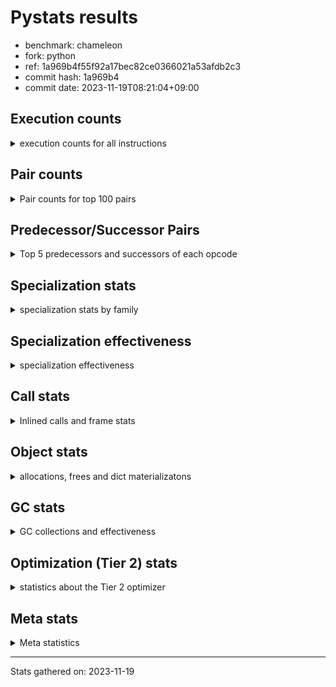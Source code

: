
# Pystats results

- benchmark: chameleon
- fork: python
- ref: 1a969b4f55f92a17bec82ce0366021a53afdb2c3
- commit hash: 1a969b4
- commit date: 2023-11-19T08:21:04+09:00

## Execution counts

<details>
<summary> execution counts for all instructions </summary>

|Name | Count | Self | Cumulative | Miss ratio | 
|---|---:|---:|---:|---:|
| LOAD_FAST | 366,174,080 | 21.8% | 21.8% |  |
| LOAD_CONST | 194,599,760 | 11.6% | 33.3% |  |
| STORE_FAST | 168,366,480 | 10.0% | 43.3% |  |
| PUSH_NULL | 100,496,960 | 6.0% | 49.3% |  |
| IS_OP | 91,528,960 | 5.4% | 54.8% |  |
| LOAD_GLOBAL_MODULE | 88,992,880 | 5.3% | 60.1% |  |
| LOAD_GLOBAL_BUILTIN | 87,052,580 | 5.2% | 65.2% |  |
| POP_JUMP_IF_FALSE | 72,330,320 | 4.3% | 69.5% |  |
| POP_TOP | 52,491,600 | 3.1% | 72.6% |  |
| CALL_BUILTIN_O | 52,482,300 | 3.1% | 75.8% |  |
| LOAD_FAST_LOAD_FAST | 37,136,640 | 2.2% | 78.0% |  |
| RESUME_CHECK | 35,219,040 | 2.1% | 80.1% |  |
| RETURN_VALUE | 34,574,160 | 2.1% | 82.1% |  |
| POP_JUMP_IF_TRUE | 26,241,280 | 1.6% | 83.7% |  |
| CALL_METHOD_DESCRIPTOR_FAST | 20,884,160 | 1.2% | 84.9% | 100.0% |
| LOAD_ATTR_CLASS | 20,487,660 | 1.2% | 86.1% |  |
| CALL_BOUND_METHOD_EXACT_ARGS | 20,482,420 | 1.2% | 87.4% |  |
| POP_JUMP_IF_NONE | 19,845,120 | 1.2% | 88.5% |  |
| STORE_SUBSCR | 14,727,240 | 0.9% | 89.4% |  |
| CALL_PY_EXACT_ARGS | 13,442,460 | 0.8% | 90.2% |  |
| COPY_FREE_VARS | 12,801,360 | 0.8% | 91.0% |  |
| POP_JUMP_IF_NOT_NONE | 12,801,280 | 0.8% | 91.7% |  |
| TO_BOOL_BOOL | 12,801,220 | 0.8% | 92.5% |  |
| CALL_TYPE_1 | 12,799,980 | 0.8% | 93.3% |  |
| CALL_STR_1 | 12,799,960 | 0.8% | 94.0% |  |
| CALL | 8,331,720 | 0.5% | 94.5% |  |
| CALL_BUILTIN_FAST | 8,328,760 | 0.5% | 95.0% |  |
| JUMP_FORWARD | 7,682,560 | 0.5% | 95.5% |  |
| FOR_ITER_LIST | 7,681,240 | 0.5% | 95.9% |  |
| NOP | 7,043,920 | 0.4% | 96.3% |  |
| DELETE_SUBSCR | 7,041,280 | 0.4% | 96.8% |  |
| JUMP_BACKWARD | 7,041,280 | 0.4% | 97.2% |  |
| COMPARE_OP_INT | 7,040,020 | 0.4% | 97.6% |  |
| BINARY_OP_SUBTRACT_INT | 7,039,960 | 0.4% | 98.0% |  |
| BINARY_OP | 6,401,960 | 0.4% | 98.4% |  |
| LOAD_DEREF | 6,400,160 | 0.4% | 98.8% |  |
| BINARY_OP_ADD_INT | 6,399,980 | 0.4% | 99.2% |  |
| BINARY_OP_ADD_UNICODE | 6,399,980 | 0.4% | 99.5% |  |
| INTERPRETER_EXIT | 1,287,760 | 0.1% | 99.6% |  |
| STORE_ATTR_SLOT | 1,285,040 | 0.1% | 99.7% |  |
| EXTENDED_ARG | 1,281,280 | 0.1% | 99.8% |  |
| RETURN_CONST | 645,120 | 0.0% | 99.8% |  |
| BUILD_TUPLE | 643,840 | 0.0% | 99.8% |  |
| CALL_BUILTIN_CLASS | 642,580 | 0.0% | 99.9% |  |
| GET_ITER | 641,360 | 0.0% | 99.9% |  |
| CALL_LEN | 641,260 | 0.0% | 100.0% |  |
| UNPACK_SEQUENCE_TWO_TUPLE | 641,240 | 0.0% | 100.0% |  |
| LOAD_ATTR | 14,160 | 0.0% | 100.0% |  |
| BUILD_MAP | 5,120 | 0.0% | 100.0% |  |
| BINARY_SUBSCR_GETITEM | 5,040 | 0.0% | 100.0% |  |
| MAKE_CELL | 3,840 | 0.0% | 100.0% |  |
| STORE_DEREF | 3,840 | 0.0% | 100.0% |  |
| CALL_FUNCTION_EX | 2,640 | 0.0% | 100.0% |  |
| MAKE_FUNCTION | 2,560 | 0.0% | 100.0% |  |
| DICT_MERGE | 2,560 | 0.0% | 100.0% |  |
| SET_FUNCTION_ATTRIBUTE | 2,560 | 0.0% | 100.0% |  |
| LOAD_ATTR_METHOD_NO_DICT | 2,520 | 0.0% | 100.0% |  |
| LOAD_ATTR_NONDESCRIPTOR_WITH_VALUES | 2,520 | 0.0% | 100.0% |  |
| LOAD_GLOBAL | 1,720 | 0.0% | 100.0% |  |
| FOR_ITER_RANGE | 1,340 | 0.0% | 100.0% |  |
| CALL_KW | 1,280 | 0.0% | 100.0% |  |
| CONTAINS_OP | 1,280 | 0.0% | 100.0% |  |
| BINARY_SUBSCR_DICT | 1,260 | 0.0% | 100.0% |  |
| CALL_PY_WITH_DEFAULTS | 1,260 | 0.0% | 100.0% |  |
| LOAD_ATTR_INSTANCE_VALUE | 1,260 | 0.0% | 100.0% |  |
| LOAD_ATTR_METHOD_WITH_VALUES | 1,260 | 0.0% | 100.0% |  |
| LOAD_SUPER_ATTR_ATTR | 1,260 | 0.0% | 100.0% |  |
| STORE_SUBSCR_DICT | 1,260 | 0.0% | 100.0% |  |
| RESUME | 240 | 0.0% | 100.0% |  |
| BINARY_SUBSCR | 200 | 0.0% | 100.0% |  |
| STORE_ATTR | 160 | 0.0% | 100.0% |  |
| TO_BOOL | 120 | 0.0% | 100.0% |  |
| COMPARE_OP | 120 | 0.0% | 100.0% |  |
| FOR_ITER | 120 | 0.0% | 100.0% |  |
| LOAD_ATTR_MODULE | 120 | 0.0% | 100.0% |  |
| UNPACK_SEQUENCE | 80 | 0.0% | 100.0% |  |
| BINARY_OP_SUBTRACT_FLOAT | 60 | 0.0% | 100.0% |  |
| LOAD_SUPER_ATTR | 40 | 0.0% | 100.0% |  |


</details>

## Pair counts

<details>
<summary> Pair counts for top 100 pairs </summary>

|Pair | Count | Self | Cumulative | 
|---|---:|---:|---:|
| STORE_FAST LOAD_FAST | 131,869,760 | 7.8% | 7.8% |
| LOAD_FAST PUSH_NULL | 92,812,960 | 5.5% | 13.4% |
| PUSH_NULL LOAD_CONST | 74,255,360 | 4.4% | 17.8% |
| IS_OP POP_JUMP_IF_FALSE | 59,528,960 | 3.5% | 21.3% |
| POP_JUMP_IF_FALSE LOAD_FAST | 59,528,960 | 3.5% | 24.8% |
| CALL_BUILTIN_O POP_TOP | 52,481,020 | 3.1% | 28.0% |
| LOAD_FAST LOAD_CONST | 48,009,040 | 2.9% | 30.8% |
| LOAD_CONST CALL_BUILTIN_O | 39,680,840 | 2.4% | 33.2% |
| LOAD_GLOBAL_BUILTIN IS_OP | 38,399,900 | 2.3% | 35.5% |
| LOAD_FAST LOAD_GLOBAL_BUILTIN | 38,399,800 | 2.3% | 37.7% |
| LOAD_FAST RETURN_VALUE | 33,287,760 | 2.0% | 39.7% |
| LOAD_CONST LOAD_CONST | 32,001,280 | 1.9% | 41.6% |
| LOAD_GLOBAL_MODULE IS_OP | 27,528,880 | 1.6% | 43.3% |
| LOAD_FAST LOAD_GLOBAL_MODULE | 27,528,800 | 1.6% | 44.9% |
| LOAD_GLOBAL_BUILTIN LOAD_FAST | 27,523,780 | 1.6% | 46.5% |
| STORE_FAST LOAD_CONST | 26,883,840 | 1.6% | 48.1% |
| POP_TOP LOAD_FAST | 26,246,400 | 1.6% | 49.7% |
| LOAD_GLOBAL_MODULE STORE_FAST | 26,244,940 | 1.6% | 51.3% |
| PUSH_NULL LOAD_FAST | 25,600,080 | 1.5% | 52.8% |
| CALL_METHOD_DESCRIPTOR_FAST STORE_FAST | 20,490,180 | 1.2% | 54.0% |
| LOAD_ATTR_CLASS LOAD_FAST_LOAD_FAST | 20,487,660 | 1.2% | 55.2% |
| LOAD_FAST_LOAD_FAST LOAD_GLOBAL_MODULE | 20,487,640 | 1.2% | 56.4% |
| LOAD_GLOBAL_BUILTIN LOAD_ATTR_CLASS | 20,487,640 | 1.2% | 57.6% |
| LOAD_GLOBAL_MODULE CALL_METHOD_DESCRIPTOR_FAST | 20,487,640 | 1.2% | 58.9% |
| RESUME_CHECK LOAD_GLOBAL_BUILTIN | 20,487,640 | 1.2% | 60.1% |
| CALL_BOUND_METHOD_EXACT_ARGS RESUME_CHECK | 20,482,420 | 1.2% | 61.3% |
| LOAD_CONST CALL_BOUND_METHOD_EXACT_ARGS | 20,482,280 | 1.2% | 62.5% |
| LOAD_FAST POP_JUMP_IF_NONE | 19,845,120 | 1.2% | 63.7% |
| LOAD_CONST STORE_FAST | 19,843,840 | 1.2% | 64.9% |
| LOAD_FAST LOAD_FAST | 19,843,840 | 1.2% | 66.1% |
| POP_TOP LOAD_GLOBAL_MODULE | 19,842,320 | 1.2% | 67.2% |
| RETURN_VALUE STORE_FAST | 19,202,520 | 1.1% | 68.4% |
| IS_OP POP_JUMP_IF_TRUE | 19,200,000 | 1.1% | 69.5% |
| POP_JUMP_IF_TRUE LOAD_FAST | 19,198,720 | 1.1% | 70.7% |
| LOAD_CONST STORE_SUBSCR | 14,081,320 | 0.8% | 71.5% |
| STORE_SUBSCR LOAD_FAST | 14,081,280 | 0.8% | 72.3% |
| RESUME_CHECK LOAD_FAST | 13,447,540 | 0.8% | 73.1% |
| LOAD_CONST LOAD_GLOBAL_MODULE | 13,442,360 | 0.8% | 73.9% |
| COPY_FREE_VARS RESUME_CHECK | 12,801,300 | 0.8% | 74.7% |
| LOAD_FAST POP_JUMP_IF_NOT_NONE | 12,801,280 | 0.8% | 75.5% |
| POP_JUMP_IF_NONE LOAD_FAST | 12,801,280 | 0.8% | 76.2% |
| IS_OP STORE_FAST | 12,800,000 | 0.8% | 77.0% |
| LOAD_FAST STORE_FAST | 12,800,000 | 0.8% | 77.7% |
| LOAD_FAST_LOAD_FAST IS_OP | 12,800,000 | 0.8% | 78.5% |
| POP_JUMP_IF_FALSE LOAD_GLOBAL_BUILTIN | 12,800,000 | 0.8% | 79.3% |
| POP_JUMP_IF_NOT_NONE LOAD_FAST_LOAD_FAST | 12,800,000 | 0.8% | 80.0% |
| CALL_TYPE_1 STORE_FAST | 12,799,980 | 0.8% | 80.8% |
| LOAD_FAST CALL_TYPE_1 | 12,799,960 | 0.8% | 81.5% |
| CALL_PY_EXACT_ARGS COPY_FREE_VARS | 12,799,960 | 0.8% | 82.3% |
| TO_BOOL_BOOL POP_JUMP_IF_FALSE | 12,799,960 | 0.8% | 83.1% |
| LOAD_FAST TO_BOOL_BOOL | 12,799,920 | 0.8% | 83.8% |
| LOAD_CONST LOAD_FAST | 7,687,680 | 0.5% | 84.3% |
| STORE_FAST LOAD_GLOBAL_MODULE | 7,684,880 | 0.5% | 84.7% |
| CALL_BUILTIN_FAST STORE_FAST | 7,682,480 | 0.5% | 85.2% |
| LOAD_FAST CALL | 7,043,000 | 0.4% | 85.6% |
| DELETE_SUBSCR JUMP_FORWARD | 7,041,280 | 0.4% | 86.0% |
| RETURN_VALUE LOAD_CONST | 7,041,280 | 0.4% | 86.5% |
| JUMP_FORWARD LOAD_FAST | 7,041,280 | 0.4% | 86.9% |
| LOAD_CONST DELETE_SUBSCR | 7,041,280 | 0.4% | 87.3% |
| LOAD_GLOBAL_MODULE CALL_BUILTIN_FAST | 7,041,160 | 0.4% | 87.7% |
| LOAD_CONST COMPARE_OP_INT | 7,039,960 | 0.4% | 88.1% |
| BINARY_OP_SUBTRACT_INT STORE_FAST | 7,039,960 | 0.4% | 88.5% |
| COMPARE_OP_INT POP_JUMP_IF_TRUE | 7,039,960 | 0.4% | 89.0% |
| FOR_ITER_LIST STORE_FAST | 7,039,960 | 0.4% | 89.4% |
| LOAD_CONST BINARY_OP_SUBTRACT_INT | 7,039,920 | 0.4% | 89.8% |
| LOAD_CONST CALL_PY_EXACT_ARGS | 7,039,920 | 0.4% | 90.2% |
| LOAD_FAST CALL_BUILTIN_O | 6,401,240 | 0.4% | 90.6% |
| NOP LOAD_DEREF | 6,400,080 | 0.4% | 91.0% |
| LOAD_DEREF PUSH_NULL | 6,400,080 | 0.4% | 91.4% |
| LOAD_FAST BINARY_OP | 6,400,040 | 0.4% | 91.7% |
| CALL LOAD_CONST | 6,400,000 | 0.4% | 92.1% |
| LOAD_CONST IS_OP | 6,400,000 | 0.4% | 92.5% |
| LOAD_FAST IS_OP | 6,400,000 | 0.4% | 92.9% |
| POP_JUMP_IF_NONE NOP | 6,400,000 | 0.4% | 93.3% |
| JUMP_BACKWARD FOR_ITER_LIST | 6,399,980 | 0.4% | 93.6% |
| BINARY_OP_ADD_INT STORE_FAST | 6,399,980 | 0.4% | 94.0% |
| BINARY_OP_ADD_UNICODE STORE_FAST | 6,399,980 | 0.4% | 94.4% |
| CALL_STR_1 STORE_FAST | 6,399,980 | 0.4% | 94.8% |
| RETURN_VALUE CALL_STR_1 | 6,399,960 | 0.4% | 95.2% |
| BINARY_OP CALL_BUILTIN_O | 6,399,960 | 0.4% | 95.5% |
| LOAD_CONST BINARY_OP_ADD_INT | 6,399,960 | 0.4% | 95.9% |
| LOAD_CONST LOAD_GLOBAL_BUILTIN | 6,399,960 | 0.4% | 96.3% |
| LOAD_FAST CALL_STR_1 | 6,399,960 | 0.4% | 96.7% |
| POP_JUMP_IF_TRUE LOAD_GLOBAL_BUILTIN | 6,399,960 | 0.4% | 97.1% |
| CALL_STR_1 BINARY_OP_ADD_UNICODE | 6,399,960 | 0.4% | 97.5% |
| LOAD_GLOBAL_MODULE CALL_PY_EXACT_ARGS | 6,399,960 | 0.4% | 97.8% |
| POP_TOP JUMP_BACKWARD | 5,761,280 | 0.3% | 98.2% |
| CACHE RESUME_CHECK | 1,286,360 | 0.1% | 98.3% |
| LOAD_FAST_LOAD_FAST STORE_ATTR_SLOT | 1,282,480 | 0.1% | 98.3% |
| STORE_FAST LOAD_GLOBAL_BUILTIN | 1,282,480 | 0.1% | 98.4% |
| RETURN_VALUE PUSH_NULL | 1,281,280 | 0.1% | 98.5% |
| RETURN_VALUE INTERPRETER_EXIT | 645,200 | 0.0% | 98.5% |
| LOAD_GLOBAL_MODULE LOAD_FAST | 645,040 | 0.0% | 98.6% |
| LOAD_FAST CALL_BUILTIN_FAST | 643,720 | 0.0% | 98.6% |
| RETURN_CONST INTERPRETER_EXIT | 642,560 | 0.0% | 98.6% |
| LOAD_GLOBAL_MODULE LOAD_FAST_LOAD_FAST | 642,520 | 0.0% | 98.7% |
| STORE_ATTR_SLOT RETURN_CONST | 642,520 | 0.0% | 98.7% |
| CALL_PY_EXACT_ARGS RESUME_CHECK | 642,500 | 0.0% | 98.7% |
| CALL STORE_FAST | 641,600 | 0.0% | 98.8% |
| PUSH_NULL CALL | 641,520 | 0.0% | 98.8% |


</details>

## Predecessor/Successor Pairs

<details>
<summary> Top 5 predecessors and successors of each opcode </summary>

### CACHE

<details>
<summary> Successors and predecessors for CACHE </summary>

|Successors | Count | Percentage | 
|---|---:|---:|
| RESUME_CHECK | 1,286,360 | 99.9% |
| COPY_FREE_VARS | 1,280 | 0.1% |
| RESUME | 120 | 0.0% |


</details>

### BINARY_SUBSCR

<details>
<summary> Successors and predecessors for BINARY_SUBSCR </summary>

|Predecessors | Count | Percentage | 
|---|---:|---:|
| LOAD_CONST | 200 | 100.0% |

|Successors | Count | Percentage | 
|---|---:|---:|
| BINARY_SUBSCR_GETITEM | 80 | 40.0% |
| STORE_FAST | 60 | 30.0% |
| STORE_DEREF | 40 | 20.0% |
| BINARY_SUBSCR_DICT | 20 | 10.0% |


</details>

### DELETE_SUBSCR

<details>
<summary> Successors and predecessors for DELETE_SUBSCR </summary>

|Predecessors | Count | Percentage | 
|---|---:|---:|
| LOAD_CONST | 7,041,280 | 100.0% |

|Successors | Count | Percentage | 
|---|---:|---:|
| JUMP_FORWARD | 7,041,280 | 100.0% |


</details>

### GET_ITER

<details>
<summary> Successors and predecessors for GET_ITER </summary>

|Predecessors | Count | Percentage | 
|---|---:|---:|
| LOAD_FAST | 641,360 | 100.0% |

|Successors | Count | Percentage | 
|---|---:|---:|
| FOR_ITER_LIST | 639,980 | 99.8% |
| EXTENDED_ARG | 1,280 | 0.2% |
| FOR_ITER_RANGE | 60 | 0.0% |
| FOR_ITER | 40 | 0.0% |


</details>

### INTERPRETER_EXIT

<details>
<summary> Successors and predecessors for INTERPRETER_EXIT </summary>

|Predecessors | Count | Percentage | 
|---|---:|---:|
| RETURN_VALUE | 645,200 | 50.1% |
| RETURN_CONST | 642,560 | 49.9% |


</details>

### MAKE_FUNCTION

<details>
<summary> Successors and predecessors for MAKE_FUNCTION </summary>

|Predecessors | Count | Percentage | 
|---|---:|---:|
| LOAD_CONST | 2,560 | 100.0% |

|Successors | Count | Percentage | 
|---|---:|---:|
| SET_FUNCTION_ATTRIBUTE | 2,560 | 100.0% |


</details>

### NOP

<details>
<summary> Successors and predecessors for NOP </summary>

|Predecessors | Count | Percentage | 
|---|---:|---:|
| POP_JUMP_IF_NONE | 6,400,000 | 90.9% |
| RESUME_CHECK | 641,260 | 9.1% |
| STORE_FAST | 2,560 | 0.0% |
| POP_TOP | 80 | 0.0% |
| RESUME | 20 | 0.0% |

|Successors | Count | Percentage | 
|---|---:|---:|
| LOAD_DEREF | 6,400,080 | 90.9% |
| LOAD_GLOBAL_BUILTIN | 639,960 | 9.1% |
| LOAD_FAST | 2,560 | 0.0% |
| LOAD_GLOBAL_MODULE | 1,280 | 0.0% |
| LOAD_GLOBAL | 40 | 0.0% |


</details>

### POP_TOP

<details>
<summary> Successors and predecessors for POP_TOP </summary>

|Predecessors | Count | Percentage | 
|---|---:|---:|
| CALL_BUILTIN_O | 52,481,020 | 100.0% |
| CALL_BUILTIN_FAST | 6,300 | 0.0% |
| RETURN_CONST | 2,560 | 0.0% |
| CALL | 1,720 | 0.0% |

|Successors | Count | Percentage | 
|---|---:|---:|
| LOAD_FAST | 26,246,400 | 50.0% |
| LOAD_GLOBAL_MODULE | 19,842,320 | 37.8% |
| JUMP_BACKWARD | 5,761,280 | 11.0% |
| EXTENDED_ARG | 638,720 | 1.2% |
| LOAD_CONST | 1,280 | 0.0% |


</details>

### PUSH_NULL

<details>
<summary> Successors and predecessors for PUSH_NULL </summary>

|Predecessors | Count | Percentage | 
|---|---:|---:|
| LOAD_FAST | 92,812,960 | 92.4% |
| LOAD_DEREF | 6,400,080 | 6.4% |
| RETURN_VALUE | 1,281,280 | 1.3% |
| LOAD_ATTR | 1,300 | 0.0% |
| LOAD_SUPER_ATTR_ATTR | 1,260 | 0.0% |

|Successors | Count | Percentage | 
|---|---:|---:|
| LOAD_CONST | 74,255,360 | 73.9% |
| LOAD_FAST | 25,600,080 | 25.5% |
| CALL | 641,520 | 0.6% |


</details>

### RETURN_VALUE

<details>
<summary> Successors and predecessors for RETURN_VALUE </summary>

|Predecessors | Count | Percentage | 
|---|---:|---:|
| LOAD_FAST | 33,287,760 | 96.3% |
| BUILD_TUPLE | 641,280 | 1.9% |
| CALL_BUILTIN_FAST | 639,980 | 1.9% |
| CALL_FUNCTION_EX | 2,560 | 0.0% |
| RETURN_VALUE | 1,280 | 0.0% |

|Successors | Count | Percentage | 
|---|---:|---:|
| STORE_FAST | 19,202,520 | 55.5% |
| LOAD_CONST | 7,041,280 | 20.4% |
| CALL_STR_1 | 6,399,960 | 18.5% |
| PUSH_NULL | 1,281,280 | 3.7% |
| INTERPRETER_EXIT | 645,200 | 1.9% |


</details>

### STORE_SUBSCR

<details>
<summary> Successors and predecessors for STORE_SUBSCR </summary>

|Predecessors | Count | Percentage | 
|---|---:|---:|
| LOAD_CONST | 14,081,320 | 95.6% |
| LOAD_FAST_LOAD_FAST | 641,280 | 4.4% |
| STORE_SUBSCR | 4,640 | 0.0% |

|Successors | Count | Percentage | 
|---|---:|---:|
| LOAD_FAST | 14,081,280 | 95.6% |
| LOAD_FAST_LOAD_FAST | 641,280 | 4.4% |
| STORE_SUBSCR | 4,640 | 0.0% |
| LOAD_GLOBAL | 20 | 0.0% |
| STORE_SUBSCR_DICT | 20 | 0.0% |


</details>

### TO_BOOL

<details>
<summary> Successors and predecessors for TO_BOOL </summary>

|Predecessors | Count | Percentage | 
|---|---:|---:|
| LOAD_FAST | 80 | 66.7% |
| LOAD_ATTR | 40 | 33.3% |

|Successors | Count | Percentage | 
|---|---:|---:|
| TO_BOOL_BOOL | 60 | 50.0% |
| POP_JUMP_IF_FALSE | 40 | 33.3% |
| POP_JUMP_IF_TRUE | 20 | 16.7% |


</details>

### BINARY_OP

<details>
<summary> Successors and predecessors for BINARY_OP </summary>

|Predecessors | Count | Percentage | 
|---|---:|---:|
| LOAD_FAST | 6,400,040 | 100.0% |
| BINARY_OP | 1,760 | 0.0% |
| LOAD_CONST | 120 | 0.0% |
| CALL | 20 | 0.0% |
| CALL_STR_1 | 20 | 0.0% |

|Successors | Count | Percentage | 
|---|---:|---:|
| CALL_BUILTIN_O | 6,399,960 | 100.0% |
| BINARY_OP | 1,760 | 0.0% |
| STORE_FAST | 100 | 0.0% |
| CALL | 40 | 0.0% |
| BINARY_OP_SUBTRACT_INT | 40 | 0.0% |


</details>

### BUILD_MAP

<details>
<summary> Successors and predecessors for BUILD_MAP </summary>

|Predecessors | Count | Percentage | 
|---|---:|---:|
| LOAD_CONST | 2,560 | 50.0% |
| STORE_FAST | 1,280 | 25.0% |
| LOAD_GLOBAL_MODULE | 1,260 | 24.6% |
| LOAD_GLOBAL | 20 | 0.4% |

|Successors | Count | Percentage | 
|---|---:|---:|
| LOAD_FAST | 2,560 | 50.0% |
| CALL | 1,280 | 25.0% |
| STORE_FAST | 1,280 | 25.0% |


</details>

### BUILD_TUPLE

<details>
<summary> Successors and predecessors for BUILD_TUPLE </summary>

|Predecessors | Count | Percentage | 
|---|---:|---:|
| LOAD_FAST_LOAD_FAST | 641,280 | 99.6% |
| LOAD_FAST | 2,560 | 0.4% |

|Successors | Count | Percentage | 
|---|---:|---:|
| RETURN_VALUE | 641,280 | 99.6% |
| LOAD_CONST | 2,560 | 0.4% |


</details>

### CALL

<details>
<summary> Successors and predecessors for CALL </summary>

|Predecessors | Count | Percentage | 
|---|---:|---:|
| LOAD_FAST | 7,043,000 | 84.5% |
| PUSH_NULL | 641,520 | 7.7% |
| LOAD_FAST_LOAD_FAST | 641,320 | 7.7% |
| CALL | 3,240 | 0.0% |
| BUILD_MAP | 1,280 | 0.0% |

|Successors | Count | Percentage | 
|---|---:|---:|
| LOAD_CONST | 6,400,000 | 76.8% |
| STORE_FAST | 641,600 | 7.7% |
| LOAD_FAST_LOAD_FAST | 641,280 | 7.7% |
| UNPACK_SEQUENCE_TWO_TUPLE | 641,200 | 7.7% |
| CALL | 3,240 | 0.0% |


</details>

### CALL_FUNCTION_EX

<details>
<summary> Successors and predecessors for CALL_FUNCTION_EX </summary>

|Predecessors | Count | Percentage | 
|---|---:|---:|
| DICT_MERGE | 2,560 | 97.0% |
| LOAD_FAST | 80 | 3.0% |

|Successors | Count | Percentage | 
|---|---:|---:|
| RETURN_VALUE | 2,560 | 97.0% |
| COPY_FREE_VARS | 80 | 3.0% |


</details>

### CALL_KW

<details>
<summary> Successors and predecessors for CALL_KW </summary>

|Predecessors | Count | Percentage | 
|---|---:|---:|
| LOAD_CONST | 1,280 | 100.0% |

|Successors | Count | Percentage | 
|---|---:|---:|
| CALL_BUILTIN_FAST | 1,240 | 96.9% |
| CALL | 40 | 3.1% |


</details>

### COMPARE_OP

<details>
<summary> Successors and predecessors for COMPARE_OP </summary>

|Predecessors | Count | Percentage | 
|---|---:|---:|
| LOAD_CONST | 120 | 100.0% |

|Successors | Count | Percentage | 
|---|---:|---:|
| COMPARE_OP_INT | 60 | 50.0% |
| POP_JUMP_IF_TRUE | 40 | 33.3% |
| POP_JUMP_IF_FALSE | 20 | 16.7% |


</details>

### CONTAINS_OP

<details>
<summary> Successors and predecessors for CONTAINS_OP </summary>

|Predecessors | Count | Percentage | 
|---|---:|---:|
| LOAD_FAST | 1,280 | 100.0% |

|Successors | Count | Percentage | 
|---|---:|---:|
| POP_JUMP_IF_FALSE | 1,280 | 100.0% |


</details>

### COPY_FREE_VARS

<details>
<summary> Successors and predecessors for COPY_FREE_VARS </summary>

|Predecessors | Count | Percentage | 
|---|---:|---:|
| CALL_PY_EXACT_ARGS | 12,799,960 | 100.0% |
| CACHE | 1,280 | 0.0% |
| CALL_FUNCTION_EX | 80 | 0.0% |
| CALL | 40 | 0.0% |

|Successors | Count | Percentage | 
|---|---:|---:|
| RESUME_CHECK | 12,801,300 | 100.0% |
| RESUME | 60 | 0.0% |


</details>

### DICT_MERGE

<details>
<summary> Successors and predecessors for DICT_MERGE </summary>

|Predecessors | Count | Percentage | 
|---|---:|---:|
| LOAD_FAST | 2,560 | 100.0% |

|Successors | Count | Percentage | 
|---|---:|---:|
| CALL_FUNCTION_EX | 2,560 | 100.0% |


</details>

### EXTENDED_ARG

<details>
<summary> Successors and predecessors for EXTENDED_ARG </summary>

|Predecessors | Count | Percentage | 
|---|---:|---:|
| JUMP_BACKWARD | 640,000 | 50.0% |
| POP_TOP | 638,720 | 49.9% |
| GET_ITER | 1,280 | 0.1% |
| POP_JUMP_IF_TRUE | 1,280 | 0.1% |

|Successors | Count | Percentage | 
|---|---:|---:|
| FOR_ITER_LIST | 641,240 | 50.0% |
| JUMP_BACKWARD | 640,000 | 50.0% |
| FOR_ITER | 40 | 0.0% |


</details>

### FOR_ITER

<details>
<summary> Successors and predecessors for FOR_ITER </summary>

|Predecessors | Count | Percentage | 
|---|---:|---:|
| GET_ITER | 40 | 33.3% |
| EXTENDED_ARG | 40 | 33.3% |
| JUMP_BACKWARD | 40 | 33.3% |

|Successors | Count | Percentage | 
|---|---:|---:|
| STORE_FAST | 60 | 50.0% |
| FOR_ITER_LIST | 40 | 33.3% |
| FOR_ITER_RANGE | 20 | 16.7% |


</details>

### IS_OP

<details>
<summary> Successors and predecessors for IS_OP </summary>

|Predecessors | Count | Percentage | 
|---|---:|---:|
| LOAD_GLOBAL_BUILTIN | 38,399,900 | 42.0% |
| LOAD_GLOBAL_MODULE | 27,528,880 | 30.1% |
| LOAD_FAST_LOAD_FAST | 12,800,000 | 14.0% |
| LOAD_CONST | 6,400,000 | 7.0% |
| LOAD_FAST | 6,400,000 | 7.0% |

|Successors | Count | Percentage | 
|---|---:|---:|
| POP_JUMP_IF_FALSE | 59,528,960 | 65.0% |
| POP_JUMP_IF_TRUE | 19,200,000 | 21.0% |
| STORE_FAST | 12,800,000 | 14.0% |


</details>

### JUMP_BACKWARD

<details>
<summary> Successors and predecessors for JUMP_BACKWARD </summary>

|Predecessors | Count | Percentage | 
|---|---:|---:|
| POP_TOP | 5,761,280 | 81.8% |
| EXTENDED_ARG | 640,000 | 9.1% |
| POP_JUMP_IF_TRUE | 640,000 | 9.1% |

|Successors | Count | Percentage | 
|---|---:|---:|
| FOR_ITER_LIST | 6,399,980 | 90.9% |
| EXTENDED_ARG | 640,000 | 9.1% |
| FOR_ITER_RANGE | 1,260 | 0.0% |
| FOR_ITER | 40 | 0.0% |


</details>

### JUMP_FORWARD

<details>
<summary> Successors and predecessors for JUMP_FORWARD </summary>

|Predecessors | Count | Percentage | 
|---|---:|---:|
| DELETE_SUBSCR | 7,041,280 | 91.7% |
| CALL_BUILTIN_CLASS | 641,260 | 8.3% |
| CALL | 20 | 0.0% |

|Successors | Count | Percentage | 
|---|---:|---:|
| LOAD_FAST | 7,041,280 | 91.7% |
| STORE_FAST | 641,280 | 8.3% |


</details>

### LOAD_ATTR

<details>
<summary> Successors and predecessors for LOAD_ATTR </summary>

|Predecessors | Count | Percentage | 
|---|---:|---:|
| LOAD_FAST | 13,040 | 92.1% |
| LOAD_ATTR | 1,000 | 7.1% |
| LOAD_GLOBAL | 60 | 0.4% |
| LOAD_GLOBAL_MODULE | 40 | 0.3% |
| LOAD_GLOBAL_BUILTIN | 20 | 0.1% |

|Successors | Count | Percentage | 
|---|---:|---:|
| STORE_FAST | 6,440 | 45.5% |
| LOAD_FAST | 2,560 | 18.1% |
| PUSH_NULL | 1,300 | 9.2% |
| CALL_BUILTIN_CLASS | 1,240 | 8.8% |
| TO_BOOL_BOOL | 1,240 | 8.8% |


</details>

### LOAD_CONST

<details>
<summary> Successors and predecessors for LOAD_CONST </summary>

|Predecessors | Count | Percentage | 
|---|---:|---:|
| PUSH_NULL | 74,255,360 | 38.2% |
| LOAD_FAST | 48,009,040 | 24.7% |
| LOAD_CONST | 32,001,280 | 16.4% |
| STORE_FAST | 26,883,840 | 13.8% |
| RETURN_VALUE | 7,041,280 | 3.6% |

|Successors | Count | Percentage | 
|---|---:|---:|
| CALL_BUILTIN_O | 39,680,840 | 20.4% |
| LOAD_CONST | 32,001,280 | 16.4% |
| CALL_BOUND_METHOD_EXACT_ARGS | 20,482,280 | 10.5% |
| STORE_FAST | 19,843,840 | 10.2% |
| STORE_SUBSCR | 14,081,320 | 7.2% |


</details>

### LOAD_DEREF

<details>
<summary> Successors and predecessors for LOAD_DEREF </summary>

|Predecessors | Count | Percentage | 
|---|---:|---:|
| NOP | 6,400,080 | 100.0% |
| STORE_FAST | 80 | 0.0% |

|Successors | Count | Percentage | 
|---|---:|---:|
| PUSH_NULL | 6,400,080 | 100.0% |
| STORE_FAST | 80 | 0.0% |


</details>

### LOAD_FAST

<details>
<summary> Successors and predecessors for LOAD_FAST </summary>

|Predecessors | Count | Percentage | 
|---|---:|---:|
| STORE_FAST | 131,869,760 | 36.0% |
| POP_JUMP_IF_FALSE | 59,528,960 | 16.3% |
| LOAD_GLOBAL_BUILTIN | 27,523,780 | 7.5% |
| POP_TOP | 26,246,400 | 7.2% |
| PUSH_NULL | 25,600,080 | 7.0% |

|Successors | Count | Percentage | 
|---|---:|---:|
| PUSH_NULL | 92,812,960 | 25.3% |
| LOAD_CONST | 48,009,040 | 13.1% |
| LOAD_GLOBAL_BUILTIN | 38,399,800 | 10.5% |
| RETURN_VALUE | 33,287,760 | 9.1% |
| LOAD_GLOBAL_MODULE | 27,528,800 | 7.5% |


</details>

### LOAD_FAST_LOAD_FAST

<details>
<summary> Successors and predecessors for LOAD_FAST_LOAD_FAST </summary>

|Predecessors | Count | Percentage | 
|---|---:|---:|
| LOAD_ATTR_CLASS | 20,487,660 | 55.2% |
| POP_JUMP_IF_NOT_NONE | 12,800,000 | 34.5% |
| LOAD_GLOBAL_MODULE | 642,520 | 1.7% |
| STORE_SUBSCR | 641,280 | 1.7% |
| CALL | 641,280 | 1.7% |

|Successors | Count | Percentage | 
|---|---:|---:|
| LOAD_GLOBAL_MODULE | 20,487,640 | 55.2% |
| IS_OP | 12,800,000 | 34.5% |
| STORE_ATTR_SLOT | 1,282,480 | 3.5% |
| CALL | 641,320 | 1.7% |
| STORE_SUBSCR | 641,280 | 1.7% |


</details>

### LOAD_GLOBAL

<details>
<summary> Successors and predecessors for LOAD_GLOBAL </summary>

|Predecessors | Count | Percentage | 
|---|---:|---:|
| LOAD_FAST | 360 | 20.9% |
| STORE_FAST | 320 | 18.6% |
| POP_TOP | 240 | 14.0% |
| LOAD_CONST | 240 | 14.0% |
| POP_JUMP_IF_FALSE | 120 | 7.0% |

|Successors | Count | Percentage | 
|---|---:|---:|
| LOAD_GLOBAL_MODULE | 560 | 32.6% |
| LOAD_GLOBAL_BUILTIN | 300 | 17.4% |
| LOAD_FAST | 220 | 12.8% |
| IS_OP | 180 | 10.5% |
| STORE_FAST | 180 | 10.5% |


</details>

### LOAD_SUPER_ATTR

<details>
<summary> Successors and predecessors for LOAD_SUPER_ATTR </summary>

|Predecessors | Count | Percentage | 
|---|---:|---:|
| LOAD_FAST | 40 | 100.0% |

|Successors | Count | Percentage | 
|---|---:|---:|
| PUSH_NULL | 20 | 50.0% |
| LOAD_SUPER_ATTR_ATTR | 20 | 50.0% |


</details>

### MAKE_CELL

<details>
<summary> Successors and predecessors for MAKE_CELL </summary>

|Predecessors | Count | Percentage | 
|---|---:|---:|
| MAKE_CELL | 2,560 | 66.7% |
| CALL_PY_WITH_DEFAULTS | 1,260 | 32.8% |
| CALL | 20 | 0.5% |

|Successors | Count | Percentage | 
|---|---:|---:|
| MAKE_CELL | 2,560 | 66.7% |
| RESUME_CHECK | 1,260 | 32.8% |
| RESUME | 20 | 0.5% |


</details>

### POP_JUMP_IF_FALSE

<details>
<summary> Successors and predecessors for POP_JUMP_IF_FALSE </summary>

|Predecessors | Count | Percentage | 
|---|---:|---:|
| IS_OP | 59,528,960 | 82.3% |
| TO_BOOL_BOOL | 12,799,960 | 17.7% |
| CONTAINS_OP | 1,280 | 0.0% |
| COMPARE_OP_INT | 60 | 0.0% |
| TO_BOOL | 40 | 0.0% |

|Successors | Count | Percentage | 
|---|---:|---:|
| LOAD_FAST | 59,528,960 | 82.3% |
| LOAD_GLOBAL_BUILTIN | 12,800,000 | 17.7% |
| LOAD_GLOBAL_MODULE | 1,240 | 0.0% |
| LOAD_GLOBAL | 120 | 0.0% |


</details>

### POP_JUMP_IF_NONE

<details>
<summary> Successors and predecessors for POP_JUMP_IF_NONE </summary>

|Predecessors | Count | Percentage | 
|---|---:|---:|
| LOAD_FAST | 19,845,120 | 100.0% |

|Successors | Count | Percentage | 
|---|---:|---:|
| LOAD_FAST | 12,801,280 | 64.5% |
| NOP | 6,400,000 | 32.2% |
| LOAD_GLOBAL_BUILTIN | 641,240 | 3.2% |
| LOAD_CONST | 1,280 | 0.0% |
| LOAD_GLOBAL_MODULE | 1,240 | 0.0% |


</details>

### POP_JUMP_IF_NOT_NONE

<details>
<summary> Successors and predecessors for POP_JUMP_IF_NOT_NONE </summary>

|Predecessors | Count | Percentage | 
|---|---:|---:|
| LOAD_FAST | 12,801,280 | 100.0% |

|Successors | Count | Percentage | 
|---|---:|---:|
| LOAD_FAST_LOAD_FAST | 12,800,000 | 100.0% |
| LOAD_FAST | 1,280 | 0.0% |


</details>

### POP_JUMP_IF_TRUE

<details>
<summary> Successors and predecessors for POP_JUMP_IF_TRUE </summary>

|Predecessors | Count | Percentage | 
|---|---:|---:|
| IS_OP | 19,200,000 | 73.2% |
| COMPARE_OP_INT | 7,039,960 | 26.8% |
| TO_BOOL_BOOL | 1,260 | 0.0% |
| COMPARE_OP | 40 | 0.0% |
| TO_BOOL | 20 | 0.0% |

|Successors | Count | Percentage | 
|---|---:|---:|
| LOAD_FAST | 19,198,720 | 73.2% |
| LOAD_GLOBAL_BUILTIN | 6,399,960 | 24.4% |
| JUMP_BACKWARD | 640,000 | 2.4% |
| EXTENDED_ARG | 1,280 | 0.0% |
| RETURN_CONST | 1,280 | 0.0% |


</details>

### RETURN_CONST

<details>
<summary> Successors and predecessors for RETURN_CONST </summary>

|Predecessors | Count | Percentage | 
|---|---:|---:|
| STORE_ATTR_SLOT | 642,520 | 99.6% |
| POP_TOP | 1,280 | 0.2% |
| POP_JUMP_IF_TRUE | 1,280 | 0.2% |
| STORE_ATTR | 40 | 0.0% |

|Successors | Count | Percentage | 
|---|---:|---:|
| INTERPRETER_EXIT | 642,560 | 99.6% |
| POP_TOP | 2,560 | 0.4% |


</details>

### SET_FUNCTION_ATTRIBUTE

<details>
<summary> Successors and predecessors for SET_FUNCTION_ATTRIBUTE </summary>

|Predecessors | Count | Percentage | 
|---|---:|---:|
| MAKE_FUNCTION | 2,560 | 100.0% |

|Successors | Count | Percentage | 
|---|---:|---:|
| STORE_FAST | 2,560 | 100.0% |


</details>

### STORE_ATTR

<details>
<summary> Successors and predecessors for STORE_ATTR </summary>

|Predecessors | Count | Percentage | 
|---|---:|---:|
| LOAD_FAST | 80 | 50.0% |
| LOAD_FAST_LOAD_FAST | 80 | 50.0% |

|Successors | Count | Percentage | 
|---|---:|---:|
| STORE_ATTR_SLOT | 80 | 50.0% |
| RETURN_CONST | 40 | 25.0% |
| LOAD_FAST | 20 | 12.5% |
| LOAD_FAST_LOAD_FAST | 20 | 12.5% |


</details>

### STORE_DEREF

<details>
<summary> Successors and predecessors for STORE_DEREF </summary>

|Predecessors | Count | Percentage | 
|---|---:|---:|
| RETURN_VALUE | 2,520 | 65.6% |
| LOAD_GLOBAL_MODULE | 1,260 | 32.8% |
| BINARY_SUBSCR | 40 | 1.0% |
| LOAD_GLOBAL | 20 | 0.5% |

|Successors | Count | Percentage | 
|---|---:|---:|
| LOAD_FAST | 3,840 | 100.0% |


</details>

### STORE_FAST

<details>
<summary> Successors and predecessors for STORE_FAST </summary>

|Predecessors | Count | Percentage | 
|---|---:|---:|
| LOAD_GLOBAL_MODULE | 26,244,940 | 15.6% |
| CALL_METHOD_DESCRIPTOR_FAST | 20,490,180 | 12.2% |
| LOAD_CONST | 19,843,840 | 11.8% |
| RETURN_VALUE | 19,202,520 | 11.4% |
| IS_OP | 12,800,000 | 7.6% |

|Successors | Count | Percentage | 
|---|---:|---:|
| LOAD_FAST | 131,869,760 | 78.3% |
| LOAD_CONST | 26,883,840 | 16.0% |
| LOAD_GLOBAL_MODULE | 7,684,880 | 4.6% |
| LOAD_GLOBAL_BUILTIN | 1,282,480 | 0.8% |
| STORE_FAST | 641,280 | 0.4% |


</details>

### UNPACK_SEQUENCE

<details>
<summary> Successors and predecessors for UNPACK_SEQUENCE </summary>

|Predecessors | Count | Percentage | 
|---|---:|---:|
| CALL | 80 | 100.0% |

|Successors | Count | Percentage | 
|---|---:|---:|
| STORE_FAST | 40 | 50.0% |
| UNPACK_SEQUENCE_TWO_TUPLE | 40 | 50.0% |


</details>

### RESUME

<details>
<summary> Successors and predecessors for RESUME </summary>

|Predecessors | Count | Percentage | 
|---|---:|---:|
| CACHE | 120 | 50.0% |
| COPY_FREE_VARS | 60 | 25.0% |
| CALL | 40 | 16.7% |
| MAKE_CELL | 20 | 8.3% |

|Successors | Count | Percentage | 
|---|---:|---:|
| LOAD_FAST | 140 | 58.3% |
| LOAD_GLOBAL | 60 | 25.0% |
| NOP | 20 | 8.3% |
| LOAD_FAST_LOAD_FAST | 20 | 8.3% |


</details>

### BINARY_OP_ADD_INT

<details>
<summary> Successors and predecessors for BINARY_OP_ADD_INT </summary>

|Predecessors | Count | Percentage | 
|---|---:|---:|
| LOAD_CONST | 6,399,960 | 100.0% |
| BINARY_OP | 20 | 0.0% |

|Successors | Count | Percentage | 
|---|---:|---:|
| STORE_FAST | 6,399,980 | 100.0% |


</details>

### BINARY_OP_ADD_UNICODE

<details>
<summary> Successors and predecessors for BINARY_OP_ADD_UNICODE </summary>

|Predecessors | Count | Percentage | 
|---|---:|---:|
| CALL_STR_1 | 6,399,960 | 100.0% |
| BINARY_OP | 20 | 0.0% |

|Successors | Count | Percentage | 
|---|---:|---:|
| STORE_FAST | 6,399,980 | 100.0% |


</details>

### BINARY_OP_SUBTRACT_FLOAT

<details>
<summary> Successors and predecessors for BINARY_OP_SUBTRACT_FLOAT </summary>

|Predecessors | Count | Percentage | 
|---|---:|---:|
| LOAD_FAST | 40 | 66.7% |
| BINARY_OP | 20 | 33.3% |

|Successors | Count | Percentage | 
|---|---:|---:|
| STORE_FAST | 60 | 100.0% |


</details>

### BINARY_OP_SUBTRACT_INT

<details>
<summary> Successors and predecessors for BINARY_OP_SUBTRACT_INT </summary>

|Predecessors | Count | Percentage | 
|---|---:|---:|
| LOAD_CONST | 7,039,920 | 100.0% |
| BINARY_OP | 40 | 0.0% |

|Successors | Count | Percentage | 
|---|---:|---:|
| STORE_FAST | 7,039,960 | 100.0% |


</details>

### BINARY_SUBSCR_DICT

<details>
<summary> Successors and predecessors for BINARY_SUBSCR_DICT </summary>

|Predecessors | Count | Percentage | 
|---|---:|---:|
| LOAD_CONST | 1,240 | 98.4% |
| BINARY_SUBSCR | 20 | 1.6% |

|Successors | Count | Percentage | 
|---|---:|---:|
| STORE_FAST | 1,260 | 100.0% |


</details>

### BINARY_SUBSCR_GETITEM

<details>
<summary> Successors and predecessors for BINARY_SUBSCR_GETITEM </summary>

|Predecessors | Count | Percentage | 
|---|---:|---:|
| LOAD_CONST | 4,960 | 98.4% |
| BINARY_SUBSCR | 80 | 1.6% |

|Successors | Count | Percentage | 
|---|---:|---:|
| RESUME_CHECK | 5,040 | 100.0% |


</details>

### CALL_BOUND_METHOD_EXACT_ARGS

<details>
<summary> Successors and predecessors for CALL_BOUND_METHOD_EXACT_ARGS </summary>

|Predecessors | Count | Percentage | 
|---|---:|---:|
| LOAD_CONST | 20,482,280 | 100.0% |
| CALL | 140 | 0.0% |

|Successors | Count | Percentage | 
|---|---:|---:|
| RESUME_CHECK | 20,482,420 | 100.0% |


</details>

### CALL_BUILTIN_CLASS

<details>
<summary> Successors and predecessors for CALL_BUILTIN_CLASS </summary>

|Predecessors | Count | Percentage | 
|---|---:|---:|
| LOAD_FAST | 641,280 | 99.8% |
| LOAD_ATTR | 1,240 | 0.2% |
| CALL | 60 | 0.0% |

|Successors | Count | Percentage | 
|---|---:|---:|
| JUMP_FORWARD | 641,260 | 99.8% |
| STORE_FAST | 1,320 | 0.2% |


</details>

### CALL_BUILTIN_FAST

<details>
<summary> Successors and predecessors for CALL_BUILTIN_FAST </summary>

|Predecessors | Count | Percentage | 
|---|---:|---:|
| LOAD_GLOBAL_MODULE | 7,041,160 | 84.5% |
| LOAD_FAST | 643,720 | 7.7% |
| LOAD_FAST_LOAD_FAST | 639,960 | 7.7% |
| CALL_KW | 1,240 | 0.0% |
| LOAD_CONST | 1,240 | 0.0% |

|Successors | Count | Percentage | 
|---|---:|---:|
| STORE_FAST | 7,682,480 | 92.2% |
| RETURN_VALUE | 639,980 | 7.7% |
| POP_TOP | 6,300 | 0.1% |


</details>

### CALL_BUILTIN_O

<details>
<summary> Successors and predecessors for CALL_BUILTIN_O </summary>

|Predecessors | Count | Percentage | 
|---|---:|---:|
| LOAD_CONST | 39,680,840 | 75.6% |
| LOAD_FAST | 6,401,240 | 12.2% |
| BINARY_OP | 6,399,960 | 12.2% |
| CALL | 260 | 0.0% |

|Successors | Count | Percentage | 
|---|---:|---:|
| POP_TOP | 52,481,020 | 100.0% |
| RETURN_VALUE | 1,280 | 0.0% |


</details>

### CALL_LEN

<details>
<summary> Successors and predecessors for CALL_LEN </summary>

|Predecessors | Count | Percentage | 
|---|---:|---:|
| LOAD_FAST | 641,240 | 100.0% |
| CALL | 20 | 0.0% |

|Successors | Count | Percentage | 
|---|---:|---:|
| STORE_FAST | 641,260 | 100.0% |


</details>

### CALL_METHOD_DESCRIPTOR_FAST

<details>
<summary> Successors and predecessors for CALL_METHOD_DESCRIPTOR_FAST </summary>

|Predecessors | Count | Percentage | 
|---|---:|---:|
| LOAD_GLOBAL_MODULE | 20,487,640 | 98.1% |
| CALL_METHOD_DESCRIPTOR_FAST | 393,980 | 1.9% |
| LOAD_CONST | 2,480 | 0.0% |
| CALL | 60 | 0.0% |

|Successors | Count | Percentage | 
|---|---:|---:|
| STORE_FAST | 20,490,180 | 98.1% |
| CALL_METHOD_DESCRIPTOR_FAST | 393,980 | 1.9% |


</details>

### CALL_PY_EXACT_ARGS

<details>
<summary> Successors and predecessors for CALL_PY_EXACT_ARGS </summary>

|Predecessors | Count | Percentage | 
|---|---:|---:|
| LOAD_CONST | 7,039,920 | 52.4% |
| LOAD_GLOBAL_MODULE | 6,399,960 | 47.6% |
| LOAD_FAST | 1,240 | 0.0% |
| LOAD_ATTR_METHOD_WITH_VALUES | 1,240 | 0.0% |
| CALL | 100 | 0.0% |

|Successors | Count | Percentage | 
|---|---:|---:|
| COPY_FREE_VARS | 12,799,960 | 95.2% |
| RESUME_CHECK | 642,500 | 4.8% |


</details>

### CALL_PY_WITH_DEFAULTS

<details>
<summary> Successors and predecessors for CALL_PY_WITH_DEFAULTS </summary>

|Predecessors | Count | Percentage | 
|---|---:|---:|
| LOAD_FAST | 1,240 | 98.4% |
| CALL | 20 | 1.6% |

|Successors | Count | Percentage | 
|---|---:|---:|
| MAKE_CELL | 1,260 | 100.0% |


</details>

### CALL_STR_1

<details>
<summary> Successors and predecessors for CALL_STR_1 </summary>

|Predecessors | Count | Percentage | 
|---|---:|---:|
| RETURN_VALUE | 6,399,960 | 50.0% |
| LOAD_FAST | 6,399,960 | 50.0% |
| CALL | 40 | 0.0% |

|Successors | Count | Percentage | 
|---|---:|---:|
| STORE_FAST | 6,399,980 | 50.0% |
| BINARY_OP_ADD_UNICODE | 6,399,960 | 50.0% |
| BINARY_OP | 20 | 0.0% |


</details>

### CALL_TYPE_1

<details>
<summary> Successors and predecessors for CALL_TYPE_1 </summary>

|Predecessors | Count | Percentage | 
|---|---:|---:|
| LOAD_FAST | 12,799,960 | 100.0% |
| CALL | 20 | 0.0% |

|Successors | Count | Percentage | 
|---|---:|---:|
| STORE_FAST | 12,799,980 | 100.0% |


</details>

### COMPARE_OP_INT

<details>
<summary> Successors and predecessors for COMPARE_OP_INT </summary>

|Predecessors | Count | Percentage | 
|---|---:|---:|
| LOAD_CONST | 7,039,960 | 100.0% |
| COMPARE_OP | 60 | 0.0% |

|Successors | Count | Percentage | 
|---|---:|---:|
| POP_JUMP_IF_TRUE | 7,039,960 | 100.0% |
| POP_JUMP_IF_FALSE | 60 | 0.0% |


</details>

### FOR_ITER_LIST

<details>
<summary> Successors and predecessors for FOR_ITER_LIST </summary>

|Predecessors | Count | Percentage | 
|---|---:|---:|
| JUMP_BACKWARD | 6,399,980 | 83.3% |
| EXTENDED_ARG | 641,240 | 8.3% |
| GET_ITER | 639,980 | 8.3% |
| FOR_ITER | 40 | 0.0% |

|Successors | Count | Percentage | 
|---|---:|---:|
| STORE_FAST | 7,039,960 | 91.7% |
| LOAD_FAST | 641,280 | 8.3% |


</details>

### FOR_ITER_RANGE

<details>
<summary> Successors and predecessors for FOR_ITER_RANGE </summary>

|Predecessors | Count | Percentage | 
|---|---:|---:|
| JUMP_BACKWARD | 1,260 | 94.0% |
| GET_ITER | 60 | 4.5% |
| FOR_ITER | 20 | 1.5% |

|Successors | Count | Percentage | 
|---|---:|---:|
| STORE_FAST | 1,260 | 94.0% |
| LOAD_FAST | 80 | 6.0% |


</details>

### LOAD_ATTR_CLASS

<details>
<summary> Successors and predecessors for LOAD_ATTR_CLASS </summary>

|Predecessors | Count | Percentage | 
|---|---:|---:|
| LOAD_GLOBAL_BUILTIN | 20,487,640 | 100.0% |
| LOAD_ATTR | 20 | 0.0% |

|Successors | Count | Percentage | 
|---|---:|---:|
| LOAD_FAST_LOAD_FAST | 20,487,660 | 100.0% |


</details>

### LOAD_ATTR_INSTANCE_VALUE

<details>
<summary> Successors and predecessors for LOAD_ATTR_INSTANCE_VALUE </summary>

|Predecessors | Count | Percentage | 
|---|---:|---:|
| LOAD_FAST | 1,240 | 98.4% |
| LOAD_ATTR | 20 | 1.6% |

|Successors | Count | Percentage | 
|---|---:|---:|
| LOAD_FAST_LOAD_FAST | 1,260 | 100.0% |


</details>

### LOAD_ATTR_METHOD_NO_DICT

<details>
<summary> Successors and predecessors for LOAD_ATTR_METHOD_NO_DICT </summary>

|Predecessors | Count | Percentage | 
|---|---:|---:|
| LOAD_FAST | 2,480 | 98.4% |
| LOAD_ATTR | 40 | 1.6% |

|Successors | Count | Percentage | 
|---|---:|---:|
| LOAD_CONST | 2,520 | 100.0% |


</details>

### LOAD_ATTR_METHOD_WITH_VALUES

<details>
<summary> Successors and predecessors for LOAD_ATTR_METHOD_WITH_VALUES </summary>

|Predecessors | Count | Percentage | 
|---|---:|---:|
| LOAD_FAST | 1,240 | 98.4% |
| LOAD_ATTR | 20 | 1.6% |

|Successors | Count | Percentage | 
|---|---:|---:|
| CALL_PY_EXACT_ARGS | 1,240 | 98.4% |
| CALL | 20 | 1.6% |


</details>

### LOAD_ATTR_MODULE

<details>
<summary> Successors and predecessors for LOAD_ATTR_MODULE </summary>

|Predecessors | Count | Percentage | 
|---|---:|---:|
| LOAD_GLOBAL_MODULE | 80 | 66.7% |
| LOAD_ATTR | 40 | 33.3% |

|Successors | Count | Percentage | 
|---|---:|---:|
| PUSH_NULL | 60 | 50.0% |
| STORE_FAST | 60 | 50.0% |


</details>

### LOAD_ATTR_NONDESCRIPTOR_WITH_VALUES

<details>
<summary> Successors and predecessors for LOAD_ATTR_NONDESCRIPTOR_WITH_VALUES </summary>

|Predecessors | Count | Percentage | 
|---|---:|---:|
| LOAD_FAST | 2,480 | 98.4% |
| LOAD_ATTR | 40 | 1.6% |

|Successors | Count | Percentage | 
|---|---:|---:|
| STORE_FAST | 1,260 | 50.0% |
| CALL_BUILTIN_FAST | 1,240 | 49.2% |
| CALL | 20 | 0.8% |


</details>

### LOAD_GLOBAL_BUILTIN

<details>
<summary> Successors and predecessors for LOAD_GLOBAL_BUILTIN </summary>

|Predecessors | Count | Percentage | 
|---|---:|---:|
| LOAD_FAST | 38,399,800 | 44.1% |
| RESUME_CHECK | 20,487,640 | 23.5% |
| POP_JUMP_IF_FALSE | 12,800,000 | 14.7% |
| LOAD_CONST | 6,399,960 | 7.4% |
| POP_JUMP_IF_TRUE | 6,399,960 | 7.4% |

|Successors | Count | Percentage | 
|---|---:|---:|
| IS_OP | 38,399,900 | 44.1% |
| LOAD_FAST | 27,523,780 | 31.6% |
| LOAD_ATTR_CLASS | 20,487,640 | 23.5% |
| LOAD_FAST_LOAD_FAST | 639,980 | 0.7% |
| LOAD_GLOBAL_MODULE | 1,240 | 0.0% |


</details>

### LOAD_GLOBAL_MODULE

<details>
<summary> Successors and predecessors for LOAD_GLOBAL_MODULE </summary>

|Predecessors | Count | Percentage | 
|---|---:|---:|
| LOAD_FAST | 27,528,800 | 30.9% |
| LOAD_FAST_LOAD_FAST | 20,487,640 | 23.0% |
| POP_TOP | 19,842,320 | 22.3% |
| LOAD_CONST | 13,442,360 | 15.1% |
| STORE_FAST | 7,684,880 | 8.6% |

|Successors | Count | Percentage | 
|---|---:|---:|
| IS_OP | 27,528,880 | 30.9% |
| STORE_FAST | 26,244,940 | 29.5% |
| CALL_METHOD_DESCRIPTOR_FAST | 20,487,640 | 23.0% |
| CALL_BUILTIN_FAST | 7,041,160 | 7.9% |
| CALL_PY_EXACT_ARGS | 6,399,960 | 7.2% |


</details>

### LOAD_SUPER_ATTR_ATTR

<details>
<summary> Successors and predecessors for LOAD_SUPER_ATTR_ATTR </summary>

|Predecessors | Count | Percentage | 
|---|---:|---:|
| LOAD_FAST | 1,240 | 98.4% |
| LOAD_SUPER_ATTR | 20 | 1.6% |

|Successors | Count | Percentage | 
|---|---:|---:|
| PUSH_NULL | 1,260 | 100.0% |


</details>

### RESUME_CHECK

<details>
<summary> Successors and predecessors for RESUME_CHECK </summary>

|Predecessors | Count | Percentage | 
|---|---:|---:|
| CALL_BOUND_METHOD_EXACT_ARGS | 20,482,420 | 58.2% |
| COPY_FREE_VARS | 12,801,300 | 36.3% |
| CACHE | 1,286,360 | 3.7% |
| CALL_PY_EXACT_ARGS | 642,500 | 1.8% |
| BINARY_SUBSCR_GETITEM | 5,040 | 0.0% |

|Successors | Count | Percentage | 
|---|---:|---:|
| LOAD_GLOBAL_BUILTIN | 20,487,640 | 58.2% |
| LOAD_FAST | 13,447,540 | 38.2% |
| NOP | 641,260 | 1.8% |
| LOAD_FAST_LOAD_FAST | 641,260 | 1.8% |
| LOAD_GLOBAL_MODULE | 1,280 | 0.0% |


</details>

### STORE_ATTR_SLOT

<details>
<summary> Successors and predecessors for STORE_ATTR_SLOT </summary>

|Predecessors | Count | Percentage | 
|---|---:|---:|
| LOAD_FAST_LOAD_FAST | 1,282,480 | 99.8% |
| LOAD_FAST | 2,480 | 0.2% |
| STORE_ATTR | 80 | 0.0% |

|Successors | Count | Percentage | 
|---|---:|---:|
| RETURN_CONST | 642,520 | 50.0% |
| LOAD_FAST_LOAD_FAST | 641,260 | 49.9% |
| LOAD_FAST | 1,260 | 0.1% |


</details>

### STORE_SUBSCR_DICT

<details>
<summary> Successors and predecessors for STORE_SUBSCR_DICT </summary>

|Predecessors | Count | Percentage | 
|---|---:|---:|
| LOAD_CONST | 1,240 | 98.4% |
| STORE_SUBSCR | 20 | 1.6% |

|Successors | Count | Percentage | 
|---|---:|---:|
| LOAD_GLOBAL_BUILTIN | 1,240 | 98.4% |
| LOAD_GLOBAL | 20 | 1.6% |


</details>

### TO_BOOL_BOOL

<details>
<summary> Successors and predecessors for TO_BOOL_BOOL </summary>

|Predecessors | Count | Percentage | 
|---|---:|---:|
| LOAD_FAST | 12,799,920 | 100.0% |
| LOAD_ATTR | 1,240 | 0.0% |
| TO_BOOL | 60 | 0.0% |

|Successors | Count | Percentage | 
|---|---:|---:|
| POP_JUMP_IF_FALSE | 12,799,960 | 100.0% |
| POP_JUMP_IF_TRUE | 1,260 | 0.0% |


</details>

### UNPACK_SEQUENCE_TWO_TUPLE

<details>
<summary> Successors and predecessors for UNPACK_SEQUENCE_TWO_TUPLE </summary>

|Predecessors | Count | Percentage | 
|---|---:|---:|
| CALL | 641,200 | 100.0% |
| UNPACK_SEQUENCE | 40 | 0.0% |

|Successors | Count | Percentage | 
|---|---:|---:|
| STORE_FAST | 641,240 | 100.0% |


</details>


</details>

## Specialization stats

<details>
<summary> specialization stats by family </summary>

### BINARY_OP

<details>
<summary> specialization stats for BINARY_OP family </summary>

|Kind | Count | Ratio | 
|---|---:|---:|
|     deferred | 6,400,100 | 24.4% |
|          hit | 19,839,980 | 75.6% |

| | Count | Ratio | 
|---|---:|---:|
| Success | 100 | 5.4% |
| Failure | 1,760 | 94.6% |

|Failure kind | Count | Ratio | 
|---|---:|---:|
| remainder | 1,760 | 100.0% |


</details>

### BINARY_SUBSCR

<details>
<summary> specialization stats for BINARY_SUBSCR family </summary>

|Kind | Count | Ratio | 
|---|---:|---:|
|     deferred | 100 | 1.5% |
|          hit | 6,300 | 96.9% |

| | Count | Ratio | 
|---|---:|---:|
| Success | 100 | 100.0% |
| Failure | 0 | 0.0% |


</details>

### CALL

<details>
<summary> specialization stats for CALL family </summary>

|Kind | Count | Ratio | 
|---|---:|---:|
|     deferred | 7,933,580 | 4.6% |
|          hit | 142,105,920 | 82.9% |
|         miss | 20,881,640 | 12.2% |

| | Count | Ratio | 
|---|---:|---:|
| Success | 394,900 | 99.2% |
| Failure | 3,240 | 0.8% |

|Failure kind | Count | Ratio | 
|---|---:|---:|
| cmethod | 1,760 | 54.3% |
| other | 540 | 16.7% |
| no dict | 440 | 13.6% |
| cfunc noargs | 400 | 12.3% |
| class mutable | 100 | 3.1% |


</details>

### COMPARE_OP

<details>
<summary> specialization stats for COMPARE_OP family </summary>

|Kind | Count | Ratio | 
|---|---:|---:|
|     deferred | 60 | 0.0% |
|          hit | 7,040,020 | 100.0% |

| | Count | Ratio | 
|---|---:|---:|
| Success | 60 | 100.0% |
| Failure | 0 | 0.0% |


</details>

### FOR_ITER

<details>
<summary> specialization stats for FOR_ITER family </summary>

|Kind | Count | Ratio | 
|---|---:|---:|
|     deferred | 60 | 0.0% |
|          hit | 7,682,580 | 100.0% |

| | Count | Ratio | 
|---|---:|---:|
| Success | 60 | 100.0% |
| Failure | 0 | 0.0% |


</details>

### LOAD_ATTR

<details>
<summary> specialization stats for LOAD_ATTR family </summary>

|Kind | Count | Ratio | 
|---|---:|---:|
|     deferred | 12,980 | 0.1% |
|          hit | 20,495,340 | 99.9% |

| | Count | Ratio | 
|---|---:|---:|
| Success | 180 | 15.3% |
| Failure | 1,000 | 84.7% |

|Failure kind | Count | Ratio | 
|---|---:|---:|
| method | 700 | 70.0% |
| shadowed | 100 | 10.0% |
| class attr simple | 100 | 10.0% |
| class attr descriptor | 100 | 10.0% |


</details>

### LOAD_GLOBAL

<details>
<summary> specialization stats for LOAD_GLOBAL family </summary>

|Kind | Count | Ratio | 
|---|---:|---:|
|     deferred | 860 | 0.0% |
|          hit | 176,045,460 | 100.0% |

| | Count | Ratio | 
|---|---:|---:|
| Success | 860 | 100.0% |
| Failure | 0 | 0.0% |


</details>

### LOAD_SUPER_ATTR

<details>
<summary> specialization stats for LOAD_SUPER_ATTR family </summary>

|Kind | Count | Ratio | 
|---|---:|---:|
|     deferred | 20 | 1.5% |
|          hit | 1,260 | 96.9% |

| | Count | Ratio | 
|---|---:|---:|
| Success | 20 | 100.0% |
| Failure | 0 | 0.0% |


</details>

### POP_JUMP_IF_FALSE

<details>
<summary> specialization stats for POP_JUMP_IF_FALSE family </summary>


</details>

### POP_JUMP_IF_NONE

<details>
<summary> specialization stats for POP_JUMP_IF_NONE family </summary>


</details>

### POP_JUMP_IF_NOT_NONE

<details>
<summary> specialization stats for POP_JUMP_IF_NOT_NONE family </summary>


</details>

### POP_JUMP_IF_TRUE

<details>
<summary> specialization stats for POP_JUMP_IF_TRUE family </summary>


</details>

### STORE_ATTR

<details>
<summary> specialization stats for STORE_ATTR family </summary>

|Kind | Count | Ratio | 
|---|---:|---:|
|     deferred | 80 | 0.0% |
|          hit | 1,285,040 | 100.0% |

| | Count | Ratio | 
|---|---:|---:|
| Success | 80 | 100.0% |
| Failure | 0 | 0.0% |


</details>

### STORE_SUBSCR

<details>
<summary> specialization stats for STORE_SUBSCR family </summary>

|Kind | Count | Ratio | 
|---|---:|---:|
|     deferred | 14,722,580 | 100.0% |
|          hit | 1,260 | 0.0% |

| | Count | Ratio | 
|---|---:|---:|
| Success | 20 | 0.4% |
| Failure | 4,640 | 99.6% |

|Failure kind | Count | Ratio | 
|---|---:|---:|
| dict subclass no override | 4,300 | 92.7% |
| other | 340 | 7.3% |


</details>

### TO_BOOL

<details>
<summary> specialization stats for TO_BOOL family </summary>

|Kind | Count | Ratio | 
|---|---:|---:|
|     deferred | 60 | 0.0% |
|          hit | 12,801,220 | 100.0% |

| | Count | Ratio | 
|---|---:|---:|
| Success | 60 | 100.0% |
| Failure | 0 | 0.0% |


</details>

### UNPACK_SEQUENCE

<details>
<summary> specialization stats for UNPACK_SEQUENCE family </summary>

|Kind | Count | Ratio | 
|---|---:|---:|
|     deferred | 40 | 0.0% |
|          hit | 641,240 | 100.0% |

| | Count | Ratio | 
|---|---:|---:|
| Success | 40 | 100.0% |
| Failure | 0 | 0.0% |


</details>


</details>

## Specialization effectiveness

<details>
<summary> specialization effectiveness </summary>

|Instructions | Count | Ratio | 
|---|---:|---:|
| Basic | 1,097,904,480 | 65.3% |
| Not specialized | 160,695,640 | 9.6% |
| Specialized hits | 402,682,240 | 23.9% |
| Specialized misses | 20,881,640 | 1.2% |

### Deferred by instruction

<details>
<summary> deferred by instruction </summary>

|Name | Count | Ratio | 
|---|---:|---:|
| STORE_SUBSCR | 14,722,580 | 50.6% |
| CALL | 7,933,580 | 27.3% |
| BINARY_OP | 6,400,100 | 22.0% |
| LOAD_ATTR | 12,980 | 0.0% |
| LOAD_GLOBAL | 860 | 0.0% |
| BINARY_SUBSCR | 100 | 0.0% |
| STORE_ATTR | 80 | 0.0% |
| TO_BOOL | 60 | 0.0% |
| COMPARE_OP | 60 | 0.0% |
| FOR_ITER | 60 | 0.0% |


</details>

### Misses by instruction

<details>
<summary> misses by instruction </summary>

|Name | Count | Ratio | 
|---|---:|---:|
| CALL_METHOD_DESCRIPTOR_FAST | 20,881,640 | 100.0% |
| CACHE | 0 | 0.0% |
| DELETE_SUBSCR | 0 | 0.0% |
| GET_ITER | 0 | 0.0% |
| INTERPRETER_EXIT | 0 | 0.0% |
| MAKE_FUNCTION | 0 | 0.0% |
| NOP | 0 | 0.0% |
| POP_TOP | 0 | 0.0% |
| PUSH_NULL | 0 | 0.0% |
| RETURN_VALUE | 0 | 0.0% |


</details>


</details>

## Call stats

<details>
<summary> Inlined calls and frame stats </summary>

| | Count | Ratio | 
|---|---:|---:|
| Calls to PyEval_EvalDefault | 1,287,760 | 3.7% |
| Calls to Python functions inlined | 33,931,520 | 96.3% |
| Calls via PyEval_EvalFrame (total) | 1,287,760 | 3.7% |
| Calls via PyEval_EvalFrame (vector) | 1,287,760 | 3.7% |
| Calls via PyEval_EvalFrame (generator) | 0 | 0.0% |
| Calls via PyEval_EvalFrame (legacy) | 0 | 0.0% |
| Calls via PyEval_EvalFrame (function vectorcall) | 1,287,760 | 3.7% |
| Calls via PyEval_EvalFrame (build class) | 0 | 0.0% |
| Calls via PyEval_EvalFrame (slot) | 80 | 0.0% |
| Calls via PyEval_EvalFrame (function ex) | 80 | 0.0% |
| Calls via PyEval_EvalFrame (api) | 0 | 0.0% |
| Calls via PyEval_EvalFrame (method) | 0 | 0.0% |
| Frame objects created | 0 | 0.0% |
| Frames pushed | 33,931,180 | 96.3% |


</details>

## Object stats

<details>
<summary> allocations, frees and dict materializatons </summary>

| | Count | Ratio | 
|---|---:|---:|
| Allocations from freelist | 2,593,500 | 4.9% |
| Frees to freelist | 2,593,540 |  |
| Allocations | 50,214,620 | 95.1% |
| Allocations to 512 bytes | 50,212,060 | 95.1% |
| Allocations to 4 kbytes | 1,280 | 0.0% |
| Allocations over 4 kbytes | 1,280 | 0.0% |
| Frees | 50,215,943 |  |
| New values | 0 |  |
| Interpreter increfs | 533,332,260 | 88.2% |
| Interpreter decrefs | 571,439,780 | 88.0% |
| Increfs | 71,165,383 | 11.8% |
| Decrefs | 78,224,467 | 12.0% |
| Materialize dict (on request) | 0 |  |
| Materialize dict (new key) | 0 |  |
| Materialize dict (too big) | 0 |  |
| Materialize dict (str subclass) | 0 |  |
| Dematerialize dict | 20 | 20 / 0 !! |
| Method cache hits | 649,726 |  |
| Method cache misses | 374 |  |
| Method cache collisions | 647 |  |
| Method cache dunder hits | 1,930,813 |  |
| Method cache dunder misses | 307 |  |


</details>

## GC stats

<details>
<summary> GC collections and effectiveness </summary>

|Generation | Collections | Objects collected | Object visits | 
|---:|---:|---:|---:|
| 0 | 0 | 0 | 0 |
| 1 | 0 | 0 | 0 |
| 2 | 0 | 0 | 0 |


</details>

## Optimization (Tier 2) stats

<details>
<summary> statistics about the Tier 2 optimizer </summary>

| | Count | Ratio | 
|---|---:|---:|
| Optimization attempts | 0 |  |
| Traces created | 0 |  |
| Trace stack overflow | 0 |  |
| Trace stack underflow | 0 |  |
| Trace too long | 0 |  |
| Trace too short | 0 |  |
| Inner loop found | 0 |  |
| Recursive call | 0 |  |
| Traces executed | 0 |  |
| Uops executed | 0 |  |

### Trace length histogram

<details>
<summary> trace length histogram </summary>

|Range | Count | Ratio | 
|---|---:|---:|
| <= 1 | 0 |  |


</details>

### Optimized trace length histogram

<details>
<summary> optimized trace length histogram </summary>

|Range | Count | Ratio | 
|---|---:|---:|
| <= 1 | 0 |  |


</details>

### Trace run length histogram

<details>
<summary> trace run length histogram </summary>

|Range | Count | Ratio | 
|---|---:|---:|
| <= 1 | 0 |  |


</details>

### Uop execution stats

<details>
<summary> uop execution stats </summary>


</details>

### Unsupported opcodes

<details>
<summary> unsupported opcodes </summary>


</details>


</details>

## Meta stats

<details>
<summary> Meta statistics </summary>

| | Count | 
|---|---:|
| Number of data files | 20 |


</details>

---
Stats gathered on: 2023-11-19
